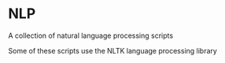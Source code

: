 NLP
===

A collection of natural language processing scripts

Some of these scripts use the NLTK language processing library